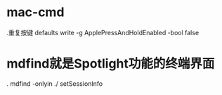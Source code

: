 # mac-cmd

.重复按键
defaults write -g ApplePressAndHoldEnabled -bool false

# mdfind就是Spotlight功能的终端界面
. mdfind -onlyin ./ setSessionInfo
